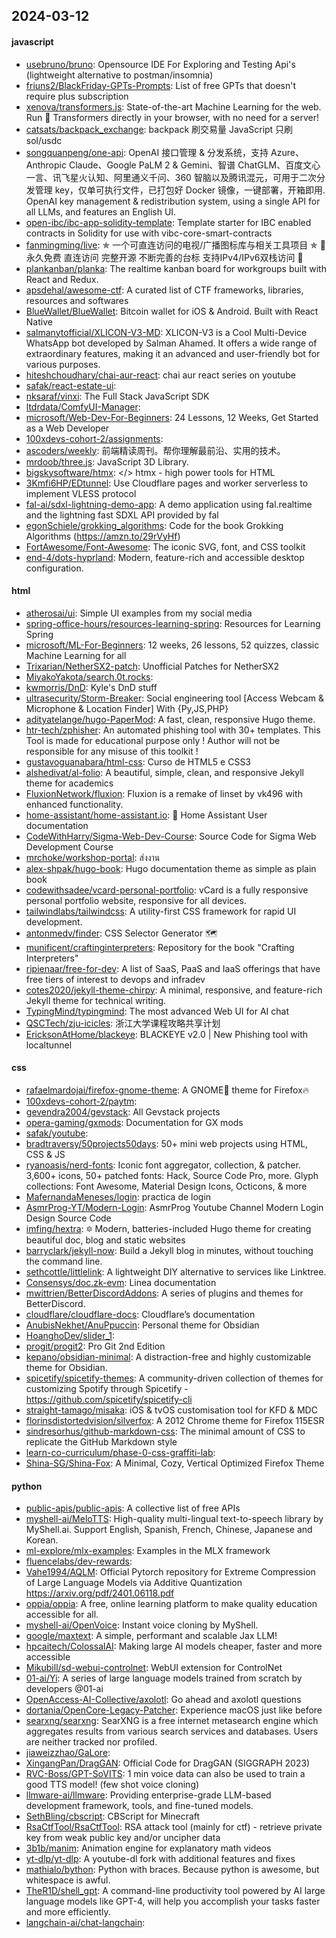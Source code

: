 ## 2024-03-12

#### javascript
* [usebruno/bruno](https://github.com/usebruno/bruno): Opensource IDE For Exploring and Testing Api's (lightweight alternative to postman/insomnia)
* [friuns2/BlackFriday-GPTs-Prompts](https://github.com/friuns2/BlackFriday-GPTs-Prompts): List of free GPTs that doesn't require plus subscription
* [xenova/transformers.js](https://github.com/xenova/transformers.js): State-of-the-art Machine Learning for the web. Run 🤗 Transformers directly in your browser, with no need for a server!
* [catsats/backpack_exchange](https://github.com/catsats/backpack_exchange): backpack 刷交易量 JavaScript 只刷sol/usdc
* [songquanpeng/one-api](https://github.com/songquanpeng/one-api): OpenAI 接口管理 & 分发系统，支持 Azure、Anthropic Claude、Google PaLM 2 & Gemini、智谱 ChatGLM、百度文心一言、讯飞星火认知、阿里通义千问、360 智脑以及腾讯混元，可用于二次分发管理 key，仅单可执行文件，已打包好 Docker 镜像，一键部署，开箱即用. OpenAI key management & redistribution system, using a single API for all LLMs, and features an English UI.
* [open-ibc/ibc-app-solidity-template](https://github.com/open-ibc/ibc-app-solidity-template): Template starter for IBC enabled contracts in Solidity for use with vibc-core-smart-contracts
* [fanmingming/live](https://github.com/fanmingming/live): ✯ 一个可直连访问的电视/广播图标库与相关工具项目 ✯ 🔕 永久免费 直连访问 完整开源 不断完善的台标 支持IPv4/IPv6双栈访问 🔕
* [plankanban/planka](https://github.com/plankanban/planka): The realtime kanban board for workgroups built with React and Redux.
* [apsdehal/awesome-ctf](https://github.com/apsdehal/awesome-ctf): A curated list of CTF frameworks, libraries, resources and softwares
* [BlueWallet/BlueWallet](https://github.com/BlueWallet/BlueWallet): Bitcoin wallet for iOS & Android. Built with React Native
* [salmanytofficial/XLICON-V3-MD](https://github.com/salmanytofficial/XLICON-V3-MD): XLICON-V3 is a Cool Multi-Device WhatsApp bot developed by Salman Ahamed. It offers a wide range of extraordinary features, making it an advanced and user-friendly bot for various purposes.
* [hiteshchoudhary/chai-aur-react](https://github.com/hiteshchoudhary/chai-aur-react): chai aur react series on youtube
* [safak/react-estate-ui](https://github.com/safak/react-estate-ui): 
* [nksaraf/vinxi](https://github.com/nksaraf/vinxi): The Full Stack JavaScript SDK
* [ltdrdata/ComfyUI-Manager](https://github.com/ltdrdata/ComfyUI-Manager): 
* [microsoft/Web-Dev-For-Beginners](https://github.com/microsoft/Web-Dev-For-Beginners): 24 Lessons, 12 Weeks, Get Started as a Web Developer
* [100xdevs-cohort-2/assignments](https://github.com/100xdevs-cohort-2/assignments): 
* [ascoders/weekly](https://github.com/ascoders/weekly): 前端精读周刊。帮你理解最前沿、实用的技术。
* [mrdoob/three.js](https://github.com/mrdoob/three.js): JavaScript 3D Library.
* [bigskysoftware/htmx](https://github.com/bigskysoftware/htmx): </> htmx - high power tools for HTML
* [3Kmfi6HP/EDtunnel](https://github.com/3Kmfi6HP/EDtunnel): Use Cloudflare pages and worker serverless to implement VLESS protocol
* [fal-ai/sdxl-lightning-demo-app](https://github.com/fal-ai/sdxl-lightning-demo-app): A demo application using fal.realtime and the lightning fast SDXL API provided by fal
* [egonSchiele/grokking_algorithms](https://github.com/egonSchiele/grokking_algorithms): Code for the book Grokking Algorithms (https://amzn.to/29rVyHf)
* [FortAwesome/Font-Awesome](https://github.com/FortAwesome/Font-Awesome): The iconic SVG, font, and CSS toolkit
* [end-4/dots-hyprland](https://github.com/end-4/dots-hyprland): Modern, feature-rich and accessible desktop configuration.

#### html
* [atherosai/ui](https://github.com/atherosai/ui): Simple UI examples from my social media
* [spring-office-hours/resources-learning-spring](https://github.com/spring-office-hours/resources-learning-spring): Resources for Learning Spring
* [microsoft/ML-For-Beginners](https://github.com/microsoft/ML-For-Beginners): 12 weeks, 26 lessons, 52 quizzes, classic Machine Learning for all
* [Trixarian/NetherSX2-patch](https://github.com/Trixarian/NetherSX2-patch): Unofficial Patches for NetherSX2
* [MiyakoYakota/search.0t.rocks](https://github.com/MiyakoYakota/search.0t.rocks): 
* [kwmorris/DnD](https://github.com/kwmorris/DnD): Kyle's DnD stuff
* [ultrasecurity/Storm-Breaker](https://github.com/ultrasecurity/Storm-Breaker): Social engineering tool [Access Webcam & Microphone & Location Finder] With {Py,JS,PHP}
* [adityatelange/hugo-PaperMod](https://github.com/adityatelange/hugo-PaperMod): A fast, clean, responsive Hugo theme.
* [htr-tech/zphisher](https://github.com/htr-tech/zphisher): An automated phishing tool with 30+ templates. This Tool is made for educational purpose only ! Author will not be responsible for any misuse of this toolkit !
* [gustavoguanabara/html-css](https://github.com/gustavoguanabara/html-css): Curso de HTML5 e CSS3
* [alshedivat/al-folio](https://github.com/alshedivat/al-folio): A beautiful, simple, clean, and responsive Jekyll theme for academics
* [FluxionNetwork/fluxion](https://github.com/FluxionNetwork/fluxion): Fluxion is a remake of linset by vk496 with enhanced functionality.
* [home-assistant/home-assistant.io](https://github.com/home-assistant/home-assistant.io): 📘 Home Assistant User documentation
* [CodeWithHarry/Sigma-Web-Dev-Course](https://github.com/CodeWithHarry/Sigma-Web-Dev-Course): Source Code for Sigma Web Development Course
* [mrchoke/workshop-portal](https://github.com/mrchoke/workshop-portal): ส่งงาน
* [alex-shpak/hugo-book](https://github.com/alex-shpak/hugo-book): Hugo documentation theme as simple as plain book
* [codewithsadee/vcard-personal-portfolio](https://github.com/codewithsadee/vcard-personal-portfolio): vCard is a fully responsive personal portfolio website, responsive for all devices.
* [tailwindlabs/tailwindcss](https://github.com/tailwindlabs/tailwindcss): A utility-first CSS framework for rapid UI development.
* [antonmedv/finder](https://github.com/antonmedv/finder): CSS Selector Generator 🗺
* [munificent/craftinginterpreters](https://github.com/munificent/craftinginterpreters): Repository for the book "Crafting Interpreters"
* [ripienaar/free-for-dev](https://github.com/ripienaar/free-for-dev): A list of SaaS, PaaS and IaaS offerings that have free tiers of interest to devops and infradev
* [cotes2020/jekyll-theme-chirpy](https://github.com/cotes2020/jekyll-theme-chirpy): A minimal, responsive, and feature-rich Jekyll theme for technical writing.
* [TypingMind/typingmind](https://github.com/TypingMind/typingmind): The most advanced Web UI for AI chat
* [QSCTech/zju-icicles](https://github.com/QSCTech/zju-icicles): 浙江大学课程攻略共享计划
* [EricksonAtHome/blackeye](https://github.com/EricksonAtHome/blackeye): BLACKEYE v2.0 | New Phishing tool with localtunnel

#### css
* [rafaelmardojai/firefox-gnome-theme](https://github.com/rafaelmardojai/firefox-gnome-theme): A GNOME👣 theme for Firefox🔥
* [100xdevs-cohort-2/paytm](https://github.com/100xdevs-cohort-2/paytm): 
* [gevendra2004/gevstack](https://github.com/gevendra2004/gevstack): All Gevstack projects
* [opera-gaming/gxmods](https://github.com/opera-gaming/gxmods): Documentation for GX mods
* [safak/youtube](https://github.com/safak/youtube): 
* [bradtraversy/50projects50days](https://github.com/bradtraversy/50projects50days): 50+ mini web projects using HTML, CSS & JS
* [ryanoasis/nerd-fonts](https://github.com/ryanoasis/nerd-fonts): Iconic font aggregator, collection, & patcher. 3,600+ icons, 50+ patched fonts: Hack, Source Code Pro, more. Glyph collections: Font Awesome, Material Design Icons, Octicons, & more
* [MafernandaMeneses/login](https://github.com/MafernandaMeneses/login): practica de login
* [AsmrProg-YT/Modern-Login](https://github.com/AsmrProg-YT/Modern-Login): AsmrProg Youtube Channel Modern Login Design Source Code
* [imfing/hextra](https://github.com/imfing/hextra): 🔯 Modern, batteries-included Hugo theme for creating beautiful doc, blog and static websites
* [barryclark/jekyll-now](https://github.com/barryclark/jekyll-now): Build a Jekyll blog in minutes, without touching the command line.
* [sethcottle/littlelink](https://github.com/sethcottle/littlelink): A lightweight DIY alternative to services like Linktree.
* [Consensys/doc.zk-evm](https://github.com/Consensys/doc.zk-evm): Linea documentation
* [mwittrien/BetterDiscordAddons](https://github.com/mwittrien/BetterDiscordAddons): A series of plugins and themes for BetterDiscord.
* [cloudflare/cloudflare-docs](https://github.com/cloudflare/cloudflare-docs): Cloudflare’s documentation
* [AnubisNekhet/AnuPpuccin](https://github.com/AnubisNekhet/AnuPpuccin): Personal theme for Obsidian
* [HoanghoDev/slider_1](https://github.com/HoanghoDev/slider_1): 
* [progit/progit2](https://github.com/progit/progit2): Pro Git 2nd Edition
* [kepano/obsidian-minimal](https://github.com/kepano/obsidian-minimal): A distraction-free and highly customizable theme for Obsidian.
* [spicetify/spicetify-themes](https://github.com/spicetify/spicetify-themes): A community-driven collection of themes for customizing Spotify through Spicetify - https://github.com/spicetify/spicetify-cli
* [straight-tamago/misaka](https://github.com/straight-tamago/misaka): iOS & tvOS customisation tool for KFD & MDC
* [florinsdistortedvision/silverfox](https://github.com/florinsdistortedvision/silverfox): A 2012 Chrome theme for Firefox 115ESR
* [sindresorhus/github-markdown-css](https://github.com/sindresorhus/github-markdown-css): The minimal amount of CSS to replicate the GitHub Markdown style
* [learn-co-curriculum/phase-0-css-graffiti-lab](https://github.com/learn-co-curriculum/phase-0-css-graffiti-lab): 
* [Shina-SG/Shina-Fox](https://github.com/Shina-SG/Shina-Fox): A Minimal, Cozy, Vertical Optimized Firefox Theme

#### python
* [public-apis/public-apis](https://github.com/public-apis/public-apis): A collective list of free APIs
* [myshell-ai/MeloTTS](https://github.com/myshell-ai/MeloTTS): High-quality multi-lingual text-to-speech library by MyShell.ai. Support English, Spanish, French, Chinese, Japanese and Korean.
* [ml-explore/mlx-examples](https://github.com/ml-explore/mlx-examples): Examples in the MLX framework
* [fluencelabs/dev-rewards](https://github.com/fluencelabs/dev-rewards): 
* [Vahe1994/AQLM](https://github.com/Vahe1994/AQLM): Official Pytorch repository for Extreme Compression of Large Language Models via Additive Quantization https://arxiv.org/pdf/2401.06118.pdf
* [oppia/oppia](https://github.com/oppia/oppia): A free, online learning platform to make quality education accessible for all.
* [myshell-ai/OpenVoice](https://github.com/myshell-ai/OpenVoice): Instant voice cloning by MyShell.
* [google/maxtext](https://github.com/google/maxtext): A simple, performant and scalable Jax LLM!
* [hpcaitech/ColossalAI](https://github.com/hpcaitech/ColossalAI): Making large AI models cheaper, faster and more accessible
* [Mikubill/sd-webui-controlnet](https://github.com/Mikubill/sd-webui-controlnet): WebUI extension for ControlNet
* [01-ai/Yi](https://github.com/01-ai/Yi): A series of large language models trained from scratch by developers @01-ai
* [OpenAccess-AI-Collective/axolotl](https://github.com/OpenAccess-AI-Collective/axolotl): Go ahead and axolotl questions
* [dortania/OpenCore-Legacy-Patcher](https://github.com/dortania/OpenCore-Legacy-Patcher): Experience macOS just like before
* [searxng/searxng](https://github.com/searxng/searxng): SearXNG is a free internet metasearch engine which aggregates results from various search services and databases. Users are neither tracked nor profiled.
* [jiaweizzhao/GaLore](https://github.com/jiaweizzhao/GaLore): 
* [XingangPan/DragGAN](https://github.com/XingangPan/DragGAN): Official Code for DragGAN (SIGGRAPH 2023)
* [RVC-Boss/GPT-SoVITS](https://github.com/RVC-Boss/GPT-SoVITS): 1 min voice data can also be used to train a good TTS model! (few shot voice cloning)
* [llmware-ai/llmware](https://github.com/llmware-ai/llmware): Providing enterprise-grade LLM-based development framework, tools, and fine-tuned models.
* [SethBling/cbscript](https://github.com/SethBling/cbscript): CBScript for Minecraft
* [RsaCtfTool/RsaCtfTool](https://github.com/RsaCtfTool/RsaCtfTool): RSA attack tool (mainly for ctf) - retrieve private key from weak public key and/or uncipher data
* [3b1b/manim](https://github.com/3b1b/manim): Animation engine for explanatory math videos
* [yt-dlp/yt-dlp](https://github.com/yt-dlp/yt-dlp): A youtube-dl fork with additional features and fixes
* [mathialo/bython](https://github.com/mathialo/bython): Python with braces. Because python is awesome, but whitespace is awful.
* [TheR1D/shell_gpt](https://github.com/TheR1D/shell_gpt): A command-line productivity tool powered by AI large language models like GPT-4, will help you accomplish your tasks faster and more efficiently.
* [langchain-ai/chat-langchain](https://github.com/langchain-ai/chat-langchain): 
